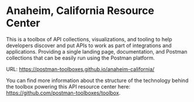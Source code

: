 # Anaheim, California Resource Center
This is a toolbox of API collections, visualizations, and tooling to help developers discover and put APIs to work as part of integrations and applications. Providing a single landing page, documentation, and Postman collections that can be easily run using the Postman platform.

URL: https://postman-toolboxes.github.io/anaheim-california/

You can find more information about the structure of the technology behind the toolbox powering this API resource center here: https://github.com/postman-toolboxes/toolbox.
